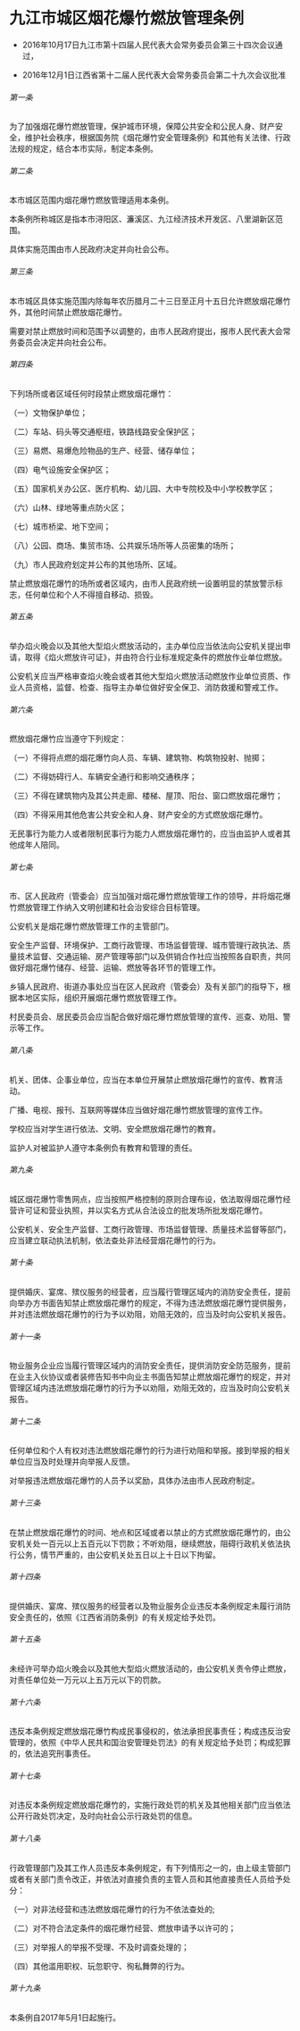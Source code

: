# 九江市城区烟花爆竹燃放管理条例

- 2016年10月17日九江市第十四届人民代表大会常务委员会第三十四次会议通过，

- 2016年12月1日江西省第十二届人民代表大会常务委员会第二十九次会议批准

<!-- INFO END -->

###### 第一条

为了加强烟花爆竹燃放管理，保护城市环境，保障公共安全和公民人身、财产安全，维护社会秩序，根据国务院《烟花爆竹安全管理条例》和其他有关法律、行政法规的规定，结合本市实际，制定本条例。

###### 第二条

本市城区范围内烟花爆竹燃放管理适用本条例。

本条例所称城区是指本市浔阳区、濂溪区、九江经济技术开发区、八里湖新区范围。

具体实施范围由市人民政府决定并向社会公布。

###### 第三条

本市城区具体实施范围内除每年农历腊月二十三日至正月十五日允许燃放烟花爆竹外，其他时间禁止燃放烟花爆竹。

需要对禁止燃放时间和范围予以调整的，由市人民政府提出，报市人民代表大会常务委员会决定并向社会公布。

###### 第四条

下列场所或者区域任何时段禁止燃放烟花爆竹：

（一）文物保护单位；

（二）车站、码头等交通枢纽，铁路线路安全保护区；

（三）易燃、易爆危险物品的生产、经营、储存单位；

（四）电气设施安全保护区；

（五）国家机关办公区、医疗机构、幼儿园、大中专院校及中小学校教学区；

（六）山林、绿地等重点防火区；

（七）城市桥梁、地下空间；

（八）公园、商场、集贸市场、公共娱乐场所等人员密集的场所；

（九）市人民政府划定并公布的其他场所、区域。

禁止燃放烟花爆竹的场所或者区域内，由市人民政府统一设置明显的禁放警示标志，任何单位和个人不得擅自移动、损毁。

###### 第五条

举办焰火晚会以及其他大型焰火燃放活动的，主办单位应当依法向公安机关提出申请，取得《焰火燃放许可证》，并由符合行业标准规定条件的燃放作业单位燃放。

公安机关应当严格审查焰火晚会或者其他大型焰火燃放活动燃放作业单位资质、作业人员资格，监督、检查、指导主办单位做好安全保卫、消防救援和警戒工作。

###### 第六条

燃放烟花爆竹应当遵守下列规定：

（一）不得将点燃的烟花爆竹向人员、车辆、建筑物、构筑物投射、抛掷；

（二）不得妨碍行人、车辆安全通行和影响交通秩序；

（三）不得在建筑物内及其公共走廊、楼梯、屋顶、阳台、窗口燃放烟花爆竹；

（四）不得采用其他危害公共安全和人身、财产安全的方式燃放烟花爆竹。

无民事行为能力人或者限制民事行为能力人燃放烟花爆竹的，应当由监护人或者其他成年人陪同。

###### 第七条

市、区人民政府（管委会）应当加强对烟花爆竹燃放管理工作的领导，并将烟花爆竹燃放管理工作纳入文明创建和社会治安综合目标管理。

公安机关是烟花爆竹燃放管理工作的主管部门。

安全生产监督、环境保护、工商行政管理、市场监督管理、城市管理行政执法、质量技术监督、交通运输、房产管理等部门以及供销合作社应当按照各自职责，共同做好烟花爆竹储存、经营、运输、燃放等各环节的管理工作。

乡镇人民政府、街道办事处应当在区人民政府（管委会）及有关部门的指导下，根据本地区实际，组织开展烟花爆竹燃放管理工作。

村民委员会、居民委员会应当配合做好烟花爆竹燃放管理的宣传、巡查、劝阻、警示等工作。

###### 第八条

机关、团体、企事业单位，应当在本单位开展禁止燃放烟花爆竹的宣传、教育活动。

广播、电视、报刊、互联网等媒体应当做好烟花爆竹燃放管理的宣传工作。

学校应当对学生进行依法、文明、安全燃放烟花爆竹的教育。

监护人对被监护人遵守本条例负有教育和管理的责任。

###### 第九条

城区烟花爆竹零售网点，应当按照严格控制的原则合理布设，依法取得烟花爆竹经营许可证和营业执照，并以实名方式从合法设立的批发场所批发烟花爆竹。

公安机关、安全生产监督、工商行政管理、市场监督管理、质量技术监督等部门，应当建立联动执法机制，依法查处非法经营烟花爆竹的行为。

###### 第十条

提供婚庆、宴席、殡仪服务的经营者，应当履行管理区域内的消防安全责任，提前向举办方书面告知禁止燃放烟花爆竹的规定，不得为违法燃放烟花爆竹提供服务，并对违法燃放烟花爆竹的行为予以劝阻，劝阻无效的，应当及时向公安机关报告。

###### 第十一条

物业服务企业应当履行管理区域内的消防安全责任，提供消防安全防范服务，提前在业主入伙协议或者装修告知书中向业主书面告知禁止燃放烟花爆竹的规定，并对管理区域内违法燃放烟花爆竹的行为予以劝阻，劝阻无效的，应当及时向公安机关报告。

###### 第十二条

任何单位和个人有权对违法燃放烟花爆竹的行为进行劝阻和举报。接到举报的相关单位应当及时处理并向举报人反馈。

对举报违法燃放烟花爆竹的人员予以奖励，具体办法由市人民政府制定。

###### 第十三条

在禁止燃放烟花爆竹的时间、地点和区域或者以禁止的方式燃放烟花爆竹的，由公安机关处一百元以上五百元以下罚款；不听劝阻，继续燃放，阻碍行政机关依法执行公务，情节严重的，由公安机关处五日以上十日以下拘留。

###### 第十四条

提供婚庆、宴席、殡仪服务的经营者以及物业服务企业违反本条例规定未履行消防安全责任的，依照《江西省消防条例》的有关规定给予处罚。

###### 第十五条

未经许可举办焰火晚会以及其他大型焰火燃放活动的，由公安机关责令停止燃放，对责任单位处一万元以上五万元以下的罚款。

###### 第十六条

违反本条例规定燃放烟花爆竹构成民事侵权的，依法承担民事责任；构成违反治安管理的，依照《中华人民共和国治安管理处罚法》的有关规定给予处罚；构成犯罪的，依法追究刑事责任。

###### 第十七条

对违反本条例规定燃放烟花爆竹的，实施行政处罚的机关及其他相关部门应当依法公开行政处罚决定，及时向社会公示行政处罚的信息。

###### 第十八条

行政管理部门及其工作人员违反本条例规定，有下列情形之一的，由上级主管部门或者有关部门责令改正，并依法对直接负责的主管人员和其他直接责任人员给予处分：

（一）对非法经营和违法燃放烟花爆竹的行为不依法查处的;

（二）对不符合法定条件的烟花爆竹经营、燃放申请予以许可的；

（三）对举报人的举报不受理、不及时调查处理的；

（四）其他滥用职权、玩忽职守、徇私舞弊的行为。

###### 第十九条

本条例自2017年5月1日起施行。
